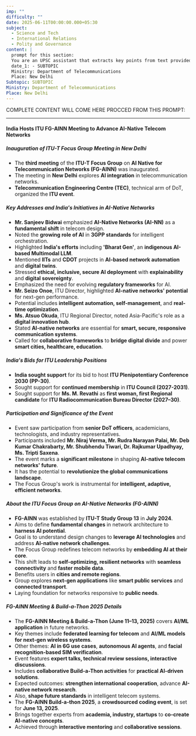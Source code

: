```yaml
---
imp: ""
difficulty: ""
date: 2025-06-11T00:00:00.000+05:30
subject:
  - Science and Tech
  - International Relations
  - Polity and Governance
content: |
  prompt for this section:
  You are an UPSC assistant that extracts key points from text provided by the user. Output ONLY the key points without additional comments. ENSURE 100% FACTUAL CORRECTNESS. take out the 5 most important from exam perspective. keypoints in a way that it covers the complete content in bullet points, each bullet point not more than 12 words.
  date_1: - SUBTOPIC
  Ministry: Department of Telecommunications
  Place: New Delhi
Subtopic: SUBTOPIC
Ministry: Department of Telecommunications
Place: New Delhi
---
```


COMPLETE CONTENT WILL COME HERE PROCCED FROM THIS PROMPT:

---

#### India Hosts ITU FG-AINN Meeting to Advance AI-Native Telecom Networks

##### Inauguration of ITU-T Focus Group Meeting in New Delhi
- The **third meeting** of the **ITU-T Focus Group** on **AI Native for Telecommunication Networks (FG-AINN)** was inaugurated.
- The meeting in **New Delhi** explores **AI integration** in telecommunication networks.
- **Telecommunication Engineering Centre (TEC)**, technical arm of DoT, organized the **ITU event**.

##### Key Addresses and India's Initiatives in AI-Native Networks
- **Mr. Sanjeev Bidwai** emphasized **AI-Native Networks (AI-NN)** as a **fundamental shift** in telecom design.
- Noted the **growing role of AI** in **3GPP standards** for intelligent orchestration.
- Highlighted **India's efforts** including **'Bharat Gen'**, an **indigenous AI-based Multimodal LLM**.
- Mentioned **IITs** and **CDOT** projects in **AI-based network automation** and **digital twins**.
- Stressed **ethical, inclusive, secure AI deployment** with **explainability** and **digital sovereignty**.
- Emphasized the need for evolving **regulatory frameworks** for AI.
- **Mr. Seizo Onoe**, ITU Director, highlighted **AI-native networks' potential** for next-gen performance.
- Potential includes **intelligent automation, self-management**, and **real-time optimization**.
- **Ms. Atsuo Okuda**, ITU Regional Director, noted Asia-Pacific's role as a **digital innovation hub**.
- Stated **AI-native networks** are essential for **smart, secure, responsive communication systems**.
- Called for **collaborative frameworks** to **bridge digital divide** and power **smart cities, healthcare, education**.

##### India's Bids for ITU Leadership Positions
- **India sought support** for its bid to host **ITU Plenipotentiary Conference 2030 (PP-30)**.
- Sought support for **continued membership** in **ITU Council (2027-2031)**.
- Sought support for **Ms. M. Revathi** as **first woman, first Regional candidate** for **ITU Radiocommunication Bureau Director (2027–30)**.

##### Participation and Significance of the Event
- Event saw participation from **senior DoT officers**, academicians, technologists, and industry representatives.
- Participants included **Mr. Niraj Verma, Mr. Rudra Narayan Palai, Mr. Deb Kumar Chakrabarty, Mr. Shubhendu Tiwari, Dr. Rajkumar Upadhyay, Ms. Tripti Saxena**.
- The event marks a **significant milestone** in shaping **AI-native telecom networks' future**.
- It has the potential to **revolutionize the global communications landscape**.
- The Focus Group's work is instrumental for **intelligent, adaptive, efficient networks**.

##### About the ITU Focus Group on AI-Native Networks (FG-AINN)
- **FG-AINN** was established by **ITU-T Study Group 13** in **July 2024**.
- Aims to define **fundamental changes** in network architecture to **harness AI potential**.
- Goal is to understand design changes to **leverage AI technologies** and address **AI-native network challenges**.
- The Focus Group redefines telecom networks by **embedding AI at their core**.
- This shift leads to **self-optimizing, resilient networks** with **seamless connectivity** and **faster mobile data**.
- Benefits users in **cities and remote regions**.
- Group explores **next-gen applications** like **smart public services** and **connected transport**.
- Laying foundation for networks responsive to **public needs**.

##### FG-AINN Meeting & Build-a-Thon 2025 Details
- The **FG-AINN Meeting & Build-a-Thon (June 11–13, 2025)** covers **AI/ML application** in future networks.
- Key themes include **federated learning for telecom** and **AI/ML models for next-gen wireless systems**.
- Other themes: **AI in 6G use cases**, **autonomous AI agents**, and **facial recognition-based SIM verification**.
- Event features **expert talks, technical review sessions, interactive discussions**.
- Includes **collaborative Build-a-Thon activities** for **practical AI-driven solutions**.
- Expected outcomes: **strengthen international cooperation**, advance **AI-native network research**.
- Also, **shape future standards** in intelligent telecom systems.
- The **FG-AINN Build-a-thon 2025**, a **crowdsourced coding event**, is set for **June 13, 2025**.
- Brings together experts from **academia, industry, startups** to **co-create AI-native concepts**.
- Achieved through **interactive mentoring** and **collaborative sessions**.